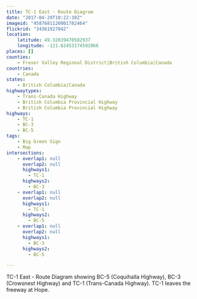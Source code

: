 ```yaml
---
title: TC-1 East - Route Diagram
date: "2017-04-29T10:22:38Z"
imageid: "4587681120001782464"
flickrid: "34361927042"
location:
    latitude: 49.32039470582937
    longitude: -121.62453174591066
places: []
counties:
    - Fraser Valley Regional District|British Columbia|Canada
countries:
    - Canada
states:
    - British Columbia|Canada
highwaytypes:
    - Trans-Canada Highway
    - British Columbia Provincial Highway
    - British Columbia Provincial Highway
highways:
    - TC-1
    - BC-3
    - BC-5
tags:
    - Big Green Sign
    - Map
intersections:
    - overlap1: null
      overlap2: null
      highways1:
        - TC-1
      highways2:
        - BC-3
    - overlap1: null
      overlap2: null
      highways1:
        - TC-1
      highways2:
        - BC-5
    - overlap1: null
      overlap2: null
      highways1:
        - BC-3
      highways2:
        - BC-5

---
```

TC-1 East - Route Diagram showing BC-5 (Coquihalla Highway), BC-3 (Crowsnest Highway) and TC-1 (Trans-Canada Highway).  TC-1 leaves the freeway at Hope.